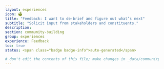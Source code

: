 ```yaml
---
layout: experiences
icon: 🗳
title: "Feedback: I want to de-brief and figure out what’s next"
subtitle: "Solicit input from stakeholders and constituents."
description:
section: community-building
group: experiences
experience: Feedback
toc: true
status: <span class="badge badge-info">auto-generated</span>

# don't edit the contents of this file; make changes in _data/community-building-experiences.yml
---
```

